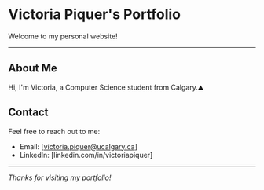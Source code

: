 # Victoria Piquer's Portfolio

Welcome to my personal website!

---

## About Me

Hi, I'm Victoria, a Computer Science student from Calgary.⛰️

## Contact

Feel free to reach out to me:

- Email: [victoria.piquer@ucalgary.ca]
- LinkedIn: [linkedin.com/in/victoriapiquer]

---

_Thanks for visiting my portfolio!_
